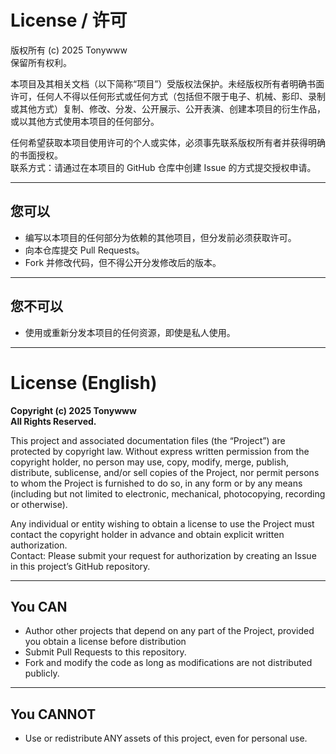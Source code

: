 # License / 许可

版权所有 (c) 2025 Tonywww  
保留所有权利。

本项目及其相关文档（以下简称“项目”）受版权法保护。未经版权所有者明确书面许可，任何人不得以任何形式或任何方式（包括但不限于电子、机械、影印、录制或其他方式）复制、修改、分发、公开展示、公开表演、创建本项目的衍生作品，或以其他方式使用本项目的任何部分。

任何希望获取本项目使用许可的个人或实体，必须事先联系版权所有者并获得明确的书面授权。  
联系方式：请通过在本项目的 GitHub 仓库中创建 Issue 的方式提交授权申请。

---

## 您可以

- 编写以本项目的任何部分为依赖的其他项目，但分发前必须获取许可。  
- 向本仓库提交 Pull Requests。  
- Fork 并修改代码，但不得公开分发修改后的版本。 

---

## 您不可以

- 使用或重新分发本项目的任何资源，即使是私人使用。  

---

# License (English)

**Copyright (c) 2025 Tonywww**  
**All Rights Reserved.**

This project and associated documentation files (the “Project”) are protected by copyright law. Without express written permission from the copyright holder, no person may use, copy, modify, merge, publish, distribute, sublicense, and/or sell copies of the Project, nor permit persons to whom the Project is furnished to do so, in any form or by any means (including but not limited to electronic, mechanical, photocopying, recording or otherwise).

Any individual or entity wishing to obtain a license to use the Project must contact the copyright holder in advance and obtain explicit written authorization.  
Contact: Please submit your request for authorization by creating an Issue in this project’s GitHub repository.

---

## You CAN

- Author other projects that depend on any part of the Project, provided you obtain a license before distribution  
- Submit Pull Requests to this repository.  
- Fork and modify the code as long as modifications are not distributed publicly.  

---

## You CANNOT

- Use or redistribute ANY assets of this project, even for personal use.  
